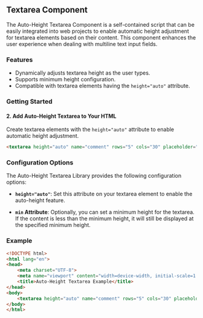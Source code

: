 
## Textarea Component 

The Auto-Height Textarea Component is a self-contained script that can be easily integrated into web projects to enable automatic height adjustment for textarea elements based on their content. This component enhances the user experience when dealing with multiline text input fields.

### Features

- Dynamically adjusts textarea height as the user types.
- Supports minimum height configuration.
- Compatible with textarea elements having the `height="auto"` attribute.

### Getting Started




#### 2. Add Auto-Height Textarea to Your HTML

Create textarea elements with the `height="auto"` attribute to enable automatic height adjustment.

```html
<textarea height="auto" name="comment" rows="5" cols="30" placeholder="Type your comment here..."></textarea>
```

### Configuration Options

The Auto-Height Textarea Library provides the following configuration options:

- **`height="auto"`**: Set this attribute on your textarea element to enable the auto-height feature.

- **`min` Attribute**: Optionally, you can set a minimum height for the textarea. If the content is less than the minimum height, it will still be displayed at the specified minimum height.

### Example

```html
<!DOCTYPE html>
<html lang="en">
<head>
    <meta charset="UTF-8">
    <meta name="viewport" content="width=device-width, initial-scale=1.0">
    <title>Auto-Height Textarea Example</title>
</head>
<body>
    <textarea height="auto" name="comment" rows="5" cols="30" placeholder="Type your comment here..."></textarea>
</body>
</html>
```

